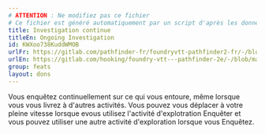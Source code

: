 ```yaml
---
# ATTENTION : Ne modifiez pas ce fichier
# Ce fichier est généré automatiquement par un script d'après les données du module Foundry VTT officiel et de sa traduction
title: Investigation continue
titleEn: Ongoing Investigation
id: KWXoo738KuddWMOB
urlFr: https://gitlab.com/pathfinder-fr/foundryvtt-pathfinder2-fr/-/blob/master/data/feats/KWXoo738KuddWMOB.htm
urlEn: https://gitlab.com/hooking/foundry-vtt---pathfinder-2e/-/blob/master/packs/data/feats.db/ongoing-investigation.json
group: feats
layout: dons
---
```

Vous enquêtez continuellement sur ce qui vous entoure, même lorsque vous vous livrez à d'autres activités. Vous pouvez vous déplacer à votre pleine vitesse lorsque evous utilisez l'activité d'explotration <a class="entity-link" data-pack="pf2e.actionspf2e" data-id="EwgTZBWsc8qKaViP" draggable="true">Enquêter</a> et vous pouvez utiliser une autre activité d'exploration lorsque vous Enquêtez.


